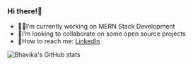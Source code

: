 ### Hi there!👋

- 👩‍💻I’m currently working on MERN Stack Development
- 🤝I’m looking to collaborate on some open source projects
- 📱How to reach me: <a href="https://www.linkedin.com/in/bhavika-chandra/">LinkedIn</a>


![Bhavika's GitHub stats](https://github-readme-stats.vercel.app/api?username=Bhavika-Chandra&show_icons=true&theme=radical)
